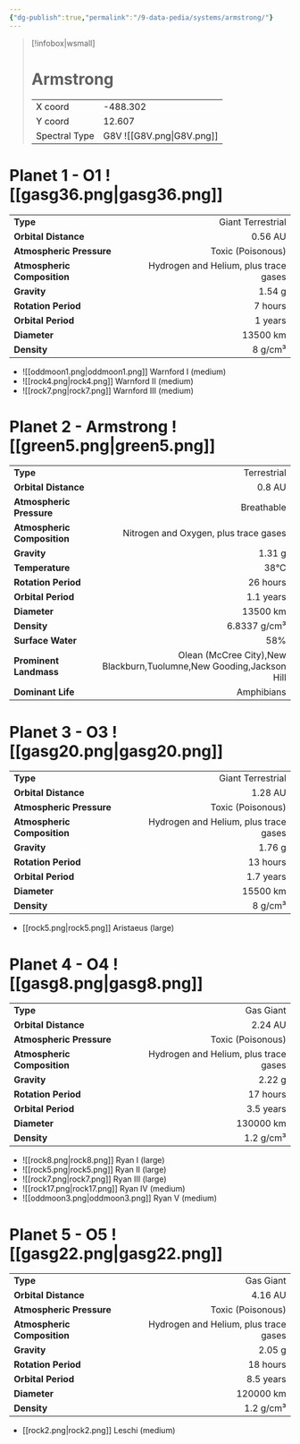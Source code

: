 ```yaml
---
{"dg-publish":true,"permalink":"/9-data-pedia/systems/armstrong/"}
---
```


> [!infobox|wsmall]
> # Armstrong
> | | |
> | - | - |
> | X coord | -488.302 |
> | Y coord| 12.607 |
> | Spectral Type | G8V ![[G8V.png\|G8V.png]] |

# Planet 1 - O1 ![[gasg36.png\|gasg36.png]]
|                             |                           |
| --------------------------- | -------------------------:|
| **Type**                    |             Giant Terrestrial |
| **Orbital Distance**        |   0.56 AU |
| **Atmospheric Pressure**    |       Toxic (Poisonous) |
| **Atmospheric Composition** |      Hydrogen and Helium, plus trace gases |
| **Gravity**                 |        1.54 g |
| **Rotation Period**         |  7 hours |
| **Orbital Period** | 1 years |
| **Diameter**                |      13500 km | 
| **Density**                 |    8 g/cm³ |



- ![[oddmoon1.png\|oddmoon1.png]] Warnford I (medium)
- ![[rock4.png\|rock4.png]] Warnford II (medium)
- ![[rock7.png\|rock7.png]] Warnford III (medium)


# Planet 2 - Armstrong ![[green5.png\|green5.png]]
|                             |                           |
| --------------------------- | -------------------------:|
| **Type**                    |             Terrestrial |
| **Orbital Distance**        |   0.8 AU |
| **Atmospheric Pressure**    |       Breathable |
| **Atmospheric Composition** |      Nitrogen and Oxygen, plus trace gases |
| **Gravity**                 |        1.31 g |
| **Temperature**             |    38°C |
| **Rotation Period**         |  26 hours |
| **Orbital Period** | 1.1 years |
| **Diameter**                |      13500 km | 
| **Density**                 |    6.8337 g/cm³ |
| **Surface Water**           |           58% | 
| **Prominent Landmass**      |         Olean (McCree City),New Blackburn,Tuolumne,New Gooding,Jackson Hill | 
| **Dominant Life**           |         Amphibians |





# Planet 3 - O3 ![[gasg20.png\|gasg20.png]]
|                             |                           |
| --------------------------- | -------------------------:|
| **Type**                    |             Giant Terrestrial |
| **Orbital Distance**        |   1.28 AU |
| **Atmospheric Pressure**    |       Toxic (Poisonous) |
| **Atmospheric Composition** |      Hydrogen and Helium, plus trace gases |
| **Gravity**                 |        1.76 g |
| **Rotation Period**         |  13 hours |
| **Orbital Period** | 1.7 years |
| **Diameter**                |      15500 km | 
| **Density**                 |    8 g/cm³ |



- [[rock5.png\|rock5.png]] Aristaeus (large)

# Planet 4 - O4 ![[gasg8.png\|gasg8.png]]
|                             |                           |
| --------------------------- | -------------------------:|
| **Type**                    |             Gas Giant |
| **Orbital Distance**        |   2.24 AU |
| **Atmospheric Pressure**    |       Toxic (Poisonous) |
| **Atmospheric Composition** |      Hydrogen and Helium, plus trace gases |
| **Gravity**                 |        2.22 g |
| **Rotation Period**         |  17 hours |
| **Orbital Period** | 3.5 years |
| **Diameter**                |      130000 km | 
| **Density**                 |    1.2 g/cm³ |



- ![[rock8.png\|rock8.png]] Ryan I (large)
- ![[rock5.png\|rock5.png]] Ryan II (large)
- ![[rock7.png\|rock7.png]] Ryan III (large)
- ![[rock17.png\|rock17.png]] Ryan IV (medium)
- ![[oddmoon3.png\|oddmoon3.png]] Ryan V (medium)


# Planet 5 - O5 ![[gasg22.png\|gasg22.png]]
|                             |                           |
| --------------------------- | -------------------------:|
| **Type**                    |             Gas Giant |
| **Orbital Distance**        |   4.16 AU |
| **Atmospheric Pressure**    |       Toxic (Poisonous) |
| **Atmospheric Composition** |      Hydrogen and Helium, plus trace gases |
| **Gravity**                 |        2.05 g |
| **Rotation Period**         |  18 hours |
| **Orbital Period** | 8.5 years |
| **Diameter**                |      120000 km | 
| **Density**                 |    1.2 g/cm³ |



- [[rock2.png\|rock2.png]] Leschi (medium)

